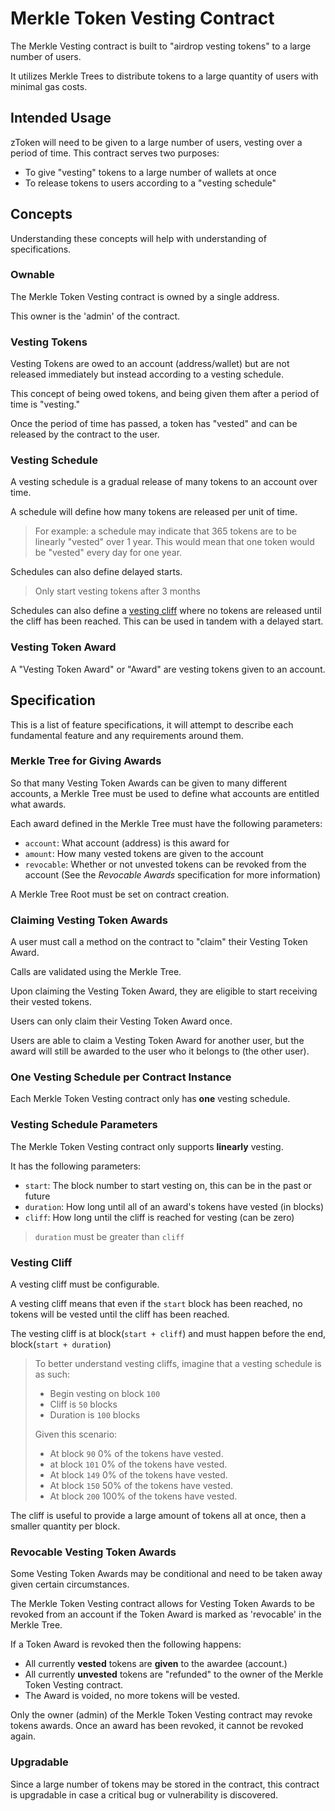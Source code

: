 # Merkle Token Vesting Contract

The Merkle Vesting contract is built to "airdrop vesting tokens" to a large number of users.

It utilizes Merkle Trees to distribute tokens to a large quantity of users with minimal gas costs.

## Intended Usage

zToken will need to be given to a large number of users, vesting over a period of time.
This contract serves two purposes:

- To give "vesting" tokens to a large number of wallets at once
- To release tokens to users according to a "vesting schedule"

## Concepts

Understanding these concepts will help with understanding of specifications.

### Ownable

The Merkle Token Vesting contract is owned by a single address.

This owner is the 'admin' of the contract.

### Vesting Tokens

Vesting Tokens are owed to an account (address/wallet) but are not released immediately but instead according to a vesting schedule.

This concept of being owed tokens, and being given them after a period of time is "vesting."

Once the period of time has passed, a token has "vested" and can be released by the contract to the user.

### Vesting Schedule

A vesting schedule is a gradual release of many tokens to an account over time.

A schedule will define how many tokens are released per unit of time.

> For example: a schedule may indicate that 365 tokens are to be linearly "vested" over 1 year. This would mean that one token would be "vested" every day for one year.

Schedules can also define delayed starts.

> Only start vesting tokens after 3 months

Schedules can also define a [vesting cliff](https://blog.thehub.io/wp-content/uploads/2019/08/Artboard-1-copy-3StartupValuation-1024x796.png) where no tokens are released until the cliff has been reached.
This can be used in tandem with a delayed start.

### Vesting Token Award

A "Vesting Token Award" or "Award" are vesting tokens given to an account.

## Specification

This is a list of feature specifications, it will attempt to describe each fundamental feature and any requirements around them.

### Merkle Tree for Giving Awards

So that many Vesting Token Awards can be given to many different accounts, a Merkle Tree must be used to define what accounts are entitled what awards.

Each award defined in the Merkle Tree must have the following parameters:

- `account`: What account (address) is this award for
- `amount`: How many vested tokens are given to the account
- `revocable`: Whether or not unvested tokens can be revoked from the account (See the *Revocable Awards* specification for more information)

A Merkle Tree Root must be set on contract creation.

### Claiming Vesting Token Awards

A user must call a method on the contract to "claim" their Vesting Token Award.

Calls are validated using the Merkle Tree.

Upon claiming the Vesting Token Award, they are eligible to start receiving their vested tokens.

Users can only claim their Vesting Token Award once.

Users are able to claim a Vesting Token Award for another user, but the award will still be awarded to the user who it belongs to (the other user).

### One Vesting Schedule per Contract Instance

Each Merkle Token Vesting contract only has **one** vesting schedule.

### Vesting Schedule Parameters

The Merkle Token Vesting contract only supports **linearly** vesting.

It has the following parameters:

- `start`: The block number to start vesting on, this can be in the past or future
- `duration`: How long until all of an award's tokens have vested (in blocks)
- `cliff`: How long until the cliff is reached for vesting (can be zero)

> `duration` must be greater than `cliff`

### Vesting Cliff

A vesting cliff must be configurable.

A vesting cliff means that even if the `start` block has been reached, no tokens will be vested until the cliff has been reached.

The vesting cliff is at block(`start + cliff`) and must happen before the end, block(`start + duration`)

> To better understand vesting cliffs, imagine that a vesting schedule is as such:
> 
> - Begin vesting on block `100`
> - Cliff is `50` blocks 
> - Duration is `100` blocks
>
> Given this scenario: 
> - At block `90` 0% of the tokens have vested.
> - at block `101` 0% of the tokens have vested.
> - At block `149` 0% of the tokens have vested.
> - At block `150` 50% of the tokens have vested.
> - At block `200` 100% of the tokens have vested.

The cliff is useful to provide a large amount of tokens all at once, then a smaller quantity per block.

### Revocable Vesting Token Awards

Some Vesting Token Awards may be conditional and need to be taken away given certain circumstances.

The Merkle Token Vesting contract allows for Vesting Token Awards to be revoked from an account if the Token Award is marked as 'revocable' in the Merkle Tree.

If a Token Award is revoked then the following happens:

- All currently **vested** tokens are **given** to the awardee (account.)
- All currently **unvested** tokens are "refunded" to the owner of the Merkle Token Vesting contract.
- The Award is voided, no more tokens will be vested.

Only the owner (admin) of the Merkle Token Vesting contract may revoke tokens awards.
Once an award has been revoked, it cannot be revoked again.

### Upgradable

Since a large number of tokens may be stored in the contract, this contract is upgradable in case a critical bug or vulnerability is discovered.
